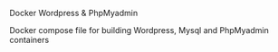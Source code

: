 Docker Wordpress & PhpMyadmin

Docker compose file for building Wordpress, Mysql and PhpMyadmin containers
